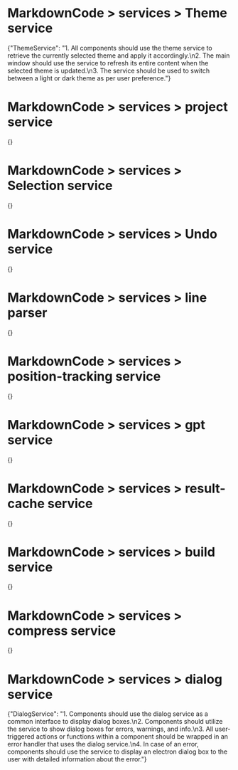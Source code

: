 # MarkdownCode > services > Theme service
{"ThemeService": "1. All components should use the theme service to retrieve the currently selected theme and apply it accordingly.\n2. The main window should use the service to refresh its entire content when the selected theme is updated.\n3. The service should be used to switch between a light or dark theme as per user preference."}
# MarkdownCode > services > project service
{}
# MarkdownCode > services > Selection service
{}
# MarkdownCode > services > Undo service
{}
# MarkdownCode > services > line parser
{}
# MarkdownCode > services > position-tracking service
{}
# MarkdownCode > services > gpt service
{}
# MarkdownCode > services > result-cache service
{}
# MarkdownCode > services > build service
{}
# MarkdownCode > services > compress service
{}
# MarkdownCode > services > dialog service
{"DialogService": "1. Components should use the dialog service as a common interface to display dialog boxes.\n2. Components should utilize the service to show dialog boxes for errors, warnings, and info.\n3. All user-triggered actions or functions within a component should be wrapped in an error handler that uses the dialog service.\n4. In case of an error, components should use the service to display an electron dialog box to the user with detailed information about the error."}
